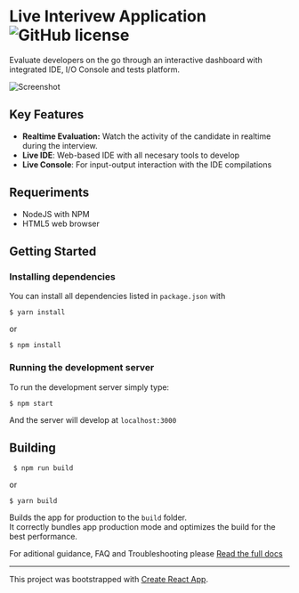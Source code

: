 #  Live Interivew Application ![GitHub license](https://img.shields.io/badge/license-MIT-blue.svg) 

Evaluate developers on the go through an interactive dashboard with integrated IDE, I/O Console and tests platform. 

![Screenshot](https://cloud.githubusercontent.com/assets/3257149/15761600/b89787e8-28de-11e6-8bad-3e801d359b5c.png)

## Key Features 

* **Realtime Evaluation:** Watch the activity of the candidate in realtime during the interview. 
* **Live IDE**: Web-based IDE with all necesary tools to develop 
* **Live Console**: For input-output interaction with the IDE compilations 

## Requeriments

- NodeJS with NPM 
- HTML5 web browser

## Getting Started 

### Installing dependencies

You can install all dependencies listed in `package.json` with

```$ yarn install```

or 

```$ npm install```

### Running the development server

To run the development server simply type: 

```$ npm start```

And the server will develop at `localhost:3000`


## Building
 ``` $ npm run build```

  or

```$ yarn build```

Builds the app for production to the `build` folder.<br>
It correctly bundles app production mode and optimizes the build for the best performance.


For aditional guidance, FAQ and Troubleshooting please [Read the full docs](https://github.com/Jobsity/lia/tree/readme/docs)

---
This project was bootstrapped with [Create React App](https://github.com/facebookincubator/create-react-app).


[npm-image]: https://img.shields.io/npm/v/datadog-metrics.svg?style=flat-square
[npm-url]: https://npmjs.org/package/datadog-metrics
